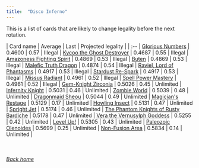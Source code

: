 ```yaml
---
title:  "Disco Inferno"
---
```


This is a list of cards that are likely to change legality before the next rotation.

| Card name | Average | Last | Projected legality |
| :-- |
[Glorious Numbers](https://db.ygoprodeck.com/card/?search=Glorious%20Numbers) | 0.4600 | 0.57 | Illegal |
[Kycoo the Ghost Destroyer](https://db.ygoprodeck.com/card/?search=Kycoo%20the%20Ghost%20Destroyer) | 0.4687 | 0.55 | Illegal |
[Amazoness Fighting Spirit](https://db.ygoprodeck.com/card/?search=Amazoness%20Fighting%20Spirit) | 0.4869 | 0.53 | Illegal |
[Buten](https://db.ygoprodeck.com/card/?search=Buten) | 0.4869 | 0.53 | Illegal |
[Malefic Truth Dragon](https://db.ygoprodeck.com/card/?search=Malefic%20Truth%20Dragon) | 0.4874 | 0.54 | Illegal |
[Raviel, Lord of Phantasms](https://db.ygoprodeck.com/card/?search=Raviel,%20Lord%20of%20Phantasms) | 0.4917 | 0.53 | Illegal |
[Stardust Re-Spark](https://db.ygoprodeck.com/card/?search=Stardust%20Re-Spark) | 0.4917 | 0.53 | Illegal |
[Missus Radiant](https://db.ygoprodeck.com/card/?search=Missus%20Radiant) | 0.4961 | 0.52 | Illegal |
[Spell Power Mastery](https://db.ygoprodeck.com/card/?search=Spell%20Power%20Mastery) | 0.4961 | 0.52 | Illegal |
[Gem-Knight Zirconia](https://db.ygoprodeck.com/card/?search=Gem-Knight%20Zirconia) | 0.5026 | 0.45 | Unlimited |
[Infernity Knight](https://db.ygoprodeck.com/card/?search=Infernity%20Knight) | 0.5031 | 0.46 | Unlimited |
[Zombie World](https://db.ygoprodeck.com/card/?search=Zombie%20World) | 0.5039 | 0.48 | Unlimited |
[Dragonmaid Sheou](https://db.ygoprodeck.com/card/?search=Dragonmaid%20Sheou) | 0.5044 | 0.49 | Unlimited |
[Magician's Restage](https://db.ygoprodeck.com/card/?search=Magician's%20Restage) | 0.5129 | 0.17 | Unlimited |
[Howling Insect](https://db.ygoprodeck.com/card/?search=Howling%20Insect) | 0.5131 | 0.47 | Unlimited |
[Spright Jet](https://db.ygoprodeck.com/card/?search=Spright%20Jet) | 0.5174 | 0.46 | Unlimited |
[The Phantom Knights of Rusty Bardiche](https://db.ygoprodeck.com/card/?search=The%20Phantom%20Knights%20of%20Rusty%20Bardiche) | 0.5178 | 0.47 | Unlimited |
[Vera the Vernusylph Goddess](https://db.ygoprodeck.com/card/?search=Vera%20the%20Vernusylph%20Goddess) | 0.5255 | 0.42 | Unlimited |
[Level Up!](https://db.ygoprodeck.com/card/?search=Level%20Up!) | 0.5305 | 0.43 | Unlimited |
[Paleozoic Olenoides](https://db.ygoprodeck.com/card/?search=Paleozoic%20Olenoides) | 0.5699 | 0.25 | Unlimited |
[Non-Fusion Area](https://db.ygoprodeck.com/card/?search=Non-Fusion%20Area) | 0.5834 | 0.14 | Unlimited |

<br>

###### [Back home](index)